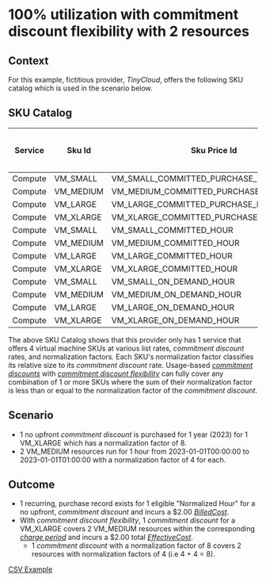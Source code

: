 # 100% utilization with commitment discount flexibility with 2 resources

## Context

For this example, fictitious provider, *TinyCloud*, offers the following SKU catalog which is used in the scenario below.

## SKU Catalog

| Service | Sku Id    | Sku Price Id                            | Sku Price Unit Price | Normalization Factor |
|---------|-----------| ----------------------------------------|----------------------| ---------------------|
| Compute | VM_SMALL  | VM_SMALL_COMMITTED_PURCHASE_NO_UPFRONT  | $0.50                | 1                    |
| Compute | VM_MEDIUM | VM_MEDIUM_COMMITTED_PURCHASE_NO_UPFRONT | $1.00                | 2                    |
| Compute | VM_LARGE  | VM_LARGE_COMMITTED_PURCHASE_NO_UPFRONT  | $1.50                | 3                    |
| Compute | VM_XLARGE | VM_XLARGE_COMMITTED_PURCHASE_NO_UPFRONT | $2.00                | 4                    |
| Compute | VM_SMALL  | VM_SMALL_COMMITTED_HOUR                 | $0.50                | 1                    |
| Compute | VM_MEDIUM | VM_MEDIUM_COMMITTED_HOUR                | $1.00                | 2                    |
| Compute | VM_LARGE  | VM_LARGE_COMMITTED_HOUR                 | $1.50                | 3                    |
| Compute | VM_XLARGE | VM_XLARGE_COMMITTED_HOUR                | $2.00                | 4                    |
| Compute | VM_SMALL  | VM_SMALL_ON_DEMAND_HOUR                 | $1.00                | 1                    |
| Compute | VM_MEDIUM | VM_MEDIUM_ON_DEMAND_HOUR                | $2.00                | 2                    |
| Compute | VM_LARGE  | VM_LARGE_ON_DEMAND_HOUR                 | $3.00                | 3                    |
| Compute | VM_XLARGE | VM_XLARGE_ON_DEMAND_HOUR                | $4.00                | 4                    |

The above SKU Catalog shows that this provider only has 1 service that offers 4 virtual machine SKUs at various list rates, *commitment discount* rates, and normalization factors. Each SKU's normalization factor classifies its relative size to its *commitment discount* rate. Usage-based [*commitment discounts*](#glossary:commitmentdiscount) with [*commitment discount flexibility*](#commitmentdiscountflexibility) can fully cover any combination of 1 or more SKUs where the sum of their normalization factor is less than or equal to the normalization factor of the *commitment discount*.

## Scenario

* 1 no upfront *commitment discount* is purchased for 1 year (2023) for 1 VM_XLARGE which has a normalization factor of 8.
* 2 VM_MEDIUM resources run for 1 hour from 2023-01-01T00:00:00 to 2023-01-01T01:00:00 with a normalization factor of 4 for each.

## Outcome

* 1 recurring, purchase record exists for 1 eligible "Normalized Hour" for a no upfront, *commitment discount* and incurs a $2.00 [*BilledCost*](#billedcost).
* With *commitment discount flexibility*, 1 *commitment discount* for a VM_XLARGE covers 2 VM_MEDIUM resources within the corresponding [*charge period*](#glossary:chargeperiod) and incurs a $2.00 total [*EffectiveCost*](#effectivecost).
  * 1 *commitment discount* with a normalization factor of 8 covers 2 resources with normalization factors of 4 (i.e 4 + 4 = 8).

[CSV Example](/specification/data/commitment_discount_flexibility/one_hundred_percent_utilization_with_commitment_discount_flexibility_with_2_resources.csv)
